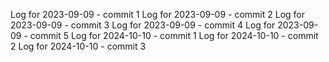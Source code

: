 Log for 2023-09-09 - commit 1
Log for 2023-09-09 - commit 2
Log for 2023-09-09 - commit 3
Log for 2023-09-09 - commit 4
Log for 2023-09-09 - commit 5
Log for 2024-10-10 - commit 1
Log for 2024-10-10 - commit 2
Log for 2024-10-10 - commit 3
